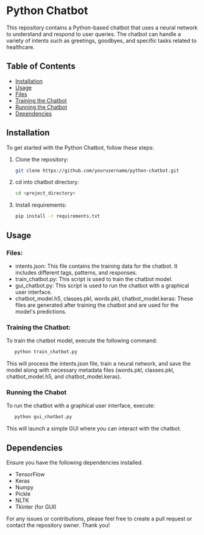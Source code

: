 # Python Chatbot

This repository contains a Python-based chatbot that uses a neural network to understand and respond to user queries. The chatbot can handle a variety of intents such as greetings, goodbyes, and specific tasks related to healthcare.

## Table of Contents
- [Installation](#installation)
- [Usage](#usage)
- [Files](#files)
- [Training the Chatbot](#training-the-chatbot)
- [Running the Chatbot](#running-the-chatbot)
- [Dependencies](#dependencies)

## Installation

To get started with the Python Chatbot, follow these steps:

1. Clone the repository:
   ```sh
   git clone https://github.com/yourusername/python-chatbot.git
   
2. cd into chatbot directory:
   ```sh
   cd <project_directory>
   
3. Install requirements:
   ```sh
   pip install -r requirements.txt

## Usage
### Files:
- intents.json: This file contains the training data for the chatbot. It includes different tags, patterns, and responses.
- train_chatbot.py: This script is used to train the chatbot model.
- gui_chatbot.py: This script is used to run the chatbot with a graphical user interface.
- chatbot_model.h5, classes.pkl, words.pkl, chatbot_model.keras: These files are generated after training the chatbot and are used for the model's predictions.

### Training the Chatbot:

To train the chatbot model, execute the following command:

```sh
   python train_chatbot.py
```
This will process the intents.json file, train a neural network, and save the model along with necessary metadata files (words.pkl, classes.pkl, chatbot_model.h5, and chatbot_model.keras).

### Running the Chabot

To run the chatbot with a graphical user interface, execute:

```sh
   python gui_chatbot.py
```
This will launch a simple GUI where you can interact with the chatbot.

## Dependencies

Ensure you have the following dependencies installed.
- TensorFlow
- Keras
- Numpy
- Pickle
- NLTK
- Tkinter (for GUI)

For any issues or contributions, please feel free to create a pull request or contact the repository owner. Thank you!
